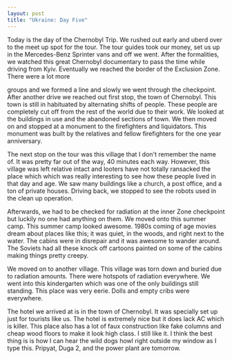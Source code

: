 ```yaml
---
layout: post
title: "Ukraine: Day Five"
---
```


Today is the day of the Chernobyl Trip. We rushed out early and uberd over to the meet up spot for
the tour. The tour guides took our money, set us up in the Mercedes-Benz Sprinter vans and off we
went. After the formalities, we watched this great Chernobyl documentary to pass the time while driving from Kyiv. Eventually we reached the border of the Exclusion Zone. There were a lot more

groups and we formed a line and slowly we went through the checkpoint.
After another drive we reached out first stop, the town of Chernobyl. This town is still in habituated
by alternating shifts of people. These people are completely cut off from the rest of the world due to
their work. We looked at the buildings in use and the abandoned sections of town. We then moved
on and stopped at a monument to the firefighters and liquidators. This monument was built by the
relatives and fellow firefighters for the one year anniversary.

The next stop on the tour was this village that I don't remember the name of. It was pretty far out of
the way, 40 minutes each way. However, this village was left relative intact and looters have not
totally ransacked the place which which was really interesting to see how these people lived in that
day and age. We saw many buildings like a church, a post office, and a ton of private houses.
Driving back, we stopped to see the robots used in the clean up operation.

Afterwards, we had to be checked for radiation at the inner Zone checkpoint but luckily no one had
anything on them. We moved onto this summer camp. This summer camp looked awesome. 1980s
coming of age movies dream about places like this; it was quiet, in the woods, and right next to the
water. The cabins were in disrepair and it was awesome to wander around. The Soviets had all these
knock off cartoons painted on some of the cabins making things pretty creepy.

We moved on to another village. This village was torn down and buried due to radiation amounts.
There were hotspots of radiation everywhere. We went into this kindergarten which was one of the
only buildings still standing. This place was very eerie. Dolls and empty cribs were everywhere.

The hotel we arrived at is in the town of Chernobyl. It was specially set up just for tourists like us.
The hotel is extremely nice but it does lack AC which is killer. This place also has a lot of faux
construction like fake columns and cheap wood floors to make it look high class. I still like it. I
think the best thing is is how I can hear the wild dogs howl right outside my window as I type this.
Pripyat, Duga 2, and the power plant are tomorrow.

